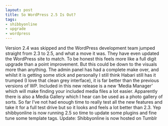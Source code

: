 ```yaml
---
layout: post
title: So WordPress 2.5 Is Out?
tags:
- shibbyonline
- upgrade
- wordpress
---
```

Version 2.4 was skipped and the WordPress development team jumped straight from 2.3 to 2.5, and what a move it was. They have even updated the WordPress site to match. To be honest this feels more like a full digit upgrade than a point improvement. But this could be down to the visuals more than anything. The admin panel has had a complete make over, and whilst it is getting some stick and personally I still think Habari still has it trumped (I love that clean grey interface), it is far better than the previous versions of WP. Included in this new release is a new ‘Media Manager’ which will make finding your included media files a lot easier. Apparently there is also a Media Gallery which I hear can be used as a photo gallery of sorts. So far I’ve not had enough time to really test all the new features and take it for a full test drive but so it looks and feels a lot better than 2.3. Yep shibbyonline is now running 2.5 so time to update some plugins and fine tune some template tags.
Update: Shibbyonline is now hosted on Tumblr
